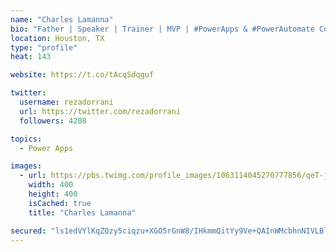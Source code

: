 ```yaml
---
name: "Charles Lamanna"
bio: "Father | Speaker | Trainer | MVP | #PowerApps & #PowerAutomate Community Super User | YouTuber Right-pointing triangle http://youtube.com/c/rezadorrani | Learn - Share - Clockwise rightwards and leftwards open circle arrows"
location: Houston, TX
type: "profile"
heat: 143

website: https://t.co/tAcqSdqguf

twitter:
  username: rezadorrani
  url: https://twitter.com/rezadorrani
  followers: 4208

topics:
  - Power Apps

images:
  - url: https://pbs.twimg.com/profile_images/1063114045270777856/qeT-jpWr_400x400.jpg
    width: 400
    height: 400
    isCached: true
    title: "Charles Lamanna"

secured: "ls1edVYlKqZQzy5ciqzu+XGO5rGnW8/IHkmmQitYy9Ve+QAInWMcbhnNIVLBlgAjqOtgti1cTNbNJUuSJvQPPmydczHVE5Y8qsjAWarGGJYpyb+1Qhx2A7NSqEaM1xs7a13kO/EDeGOEktRi1QTCasVPazhcU/zDWokxwyqXSUuEn1O4rsV4FC7W7gXwYYSnPFN4oFN3d4UsQQXAJOW30ENVu92Zih+gmtq1Sjlo3wUxsyxfDtDemRs36iX3gajRjFJFRSbmRXlCcHEdhAObtEaGKgPwAerzmPf92UvOrbe/5g6UDaNPvoOSCsWQbDL6wikWe7LTkV7jDcE8hvXRBcL09xpUgZIpBS12lFkEOHtwRX75qgciAoYF17FXoAIA89v84TUOKQ2q4RTUzTR7PmW6K9Tg+zk8e5l6uh/JGWo=;o7CVI+h+O0iFK0dnWK5Bfg=="
---
```


